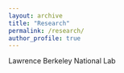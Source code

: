 ```yaml
---
layout: archive
title: "Research"
permalink: /research/
author_profile: true
---
```


Lawrence Berkeley National Lab
